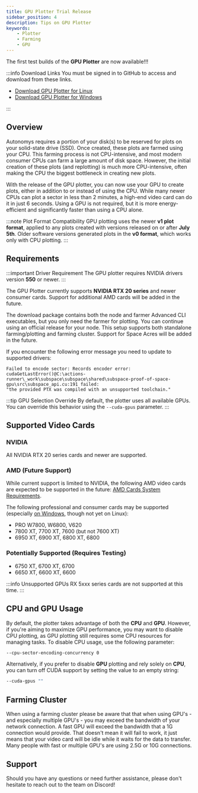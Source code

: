 ```yaml
---
title: GPU Plotter Trial Release
sidebar_position: 4
description: Tips on GPU Plotter
keywords:
    - Plotter
    - Farming
    - GPU
---
```


The first test builds of the **GPU Plotter** are now available!!!

:::info Download Links
You must be signed in to GitHub to access and download from these links.
- [Download GPU Plotter for Linux](https://github.com/autonomys/subspace/actions/runs/10850781628)
- [Download GPU Plotter for Windows](https://github.com/autonomys/subspace/actions/runs/10849228997)

:::

## Overview

Autonomys requires a portion of your disk(s) to be reserved for plots on your solid-state drive (SSD). Once created, these plots are farmed using your CPU. This farming process is not CPU-intensive, and most 
modern consumer CPUs can farm a large amount of disk space. However, the initial creation of these plots (and replotting) is much more CPU-intensive, often making the CPU the biggest bottleneck in creating new plots.

With the release of the GPU plotter, you can now use your GPU to create plots, either in addition to or instead of using the CPU. While many newer CPUs can plot a sector in less than 2 minutes, a high-end video card 
can do it in just 6 seconds. Using a GPU is not required, but it is more energy-efficient and significantly faster than using a CPU alone.

:::note Plot Format Compatibility
GPU plotting uses the newer **v1 plot format**, applied to any plots created with versions released on or after **July 5th**.
Older software versions generated plots in the **v0 format**, which works only with CPU plotting.
:::

## Requirements

:::important Driver Requirement
The GPU plotter requires NVIDIA drivers version **550** or newer.
:::

The GPU Plotter currently supports **NVIDIA RTX 20 series** and newer consumer cards.
Support for additional AMD cards will be added in the future.

The download package contains both the node and farmer Advanced CLI executables, but you only need the farmer for plotting. You can continue using an official release for your node. This setup supports both standalone farming/plotting and farming cluster. Support for Space Acres will be added in the future.

If you encounter the following error message you need to update to supported drivers:
```
Failed to encode sector: Records encoder error:
cudaGetLastError()@C:\actions-runner\_work\subspace\subspace\shared\subspace-proof-of-space-gpu\src\subspace_api.cu:191 failed:
"the provided PTX was compiled with an unsupported toolchain."
```

:::tip GPU Selection Override
By default, the plotter uses all available GPUs. You can override this behavior using the `--cuda-gpus` parameter.
:::

## Supported Video Cards

### NVIDIA

All NVIDIA RTX 20 series cards and newer are supported.

### AMD (Future Support) 

While current support is limited to NVIDIA, the following AMD video cards are expected to be supported in the future:
[AMD Cards System Requirements](https://rocm.docs.amd.com/projects/install-on-linux/en/latest/reference/system-requirements.html). 

The following professional and consumer cards may be supported (especially [on Windows](https://rocm.docs.amd.com/projects/install-on-windows/en/docs-6.2.0/reference/system-requirements.html), though not yet on Linux):

- PRO W7800, W6800, V620
- 7800 XT, 7700 XT, 7600 (but not 7600 XT)
- 6950 XT, 6900 XT, 6800 XT, 6800

### Potentially Supported (Requires Testing)

- 6750 XT, 6700 XT, 6700
- 6650 XT, 6600 XT, 6600

:::info Unsupported GPUs
RX 5xxx series cards are not supported at this time.
:::

## CPU and GPU Usage

By default, the plotter takes advantage of both the **CPU** and **GPU**. However, if you're aiming to maximize GPU performance, you may want to disable CPU plotting, as GPU plotting still requires some CPU resources for managing tasks. To disable CPU usage, use the following parameter:

```bash
--cpu-sector-encoding-concurrency 0
```

Alternatively, if you prefer to disable **GPU** plotting and rely solely on **CPU**, you can turn off CUDA support by setting the value to an empty string:

```bash
--cuda-gpus ""
```

## Farming Cluster

When using a farming cluster please be aware that that when using GPU's - and especially multiple GPU's - you may exceed the bandwidth of your network connection. A fast GPU will exceed the bandwidth that a 1G 
connection would provide. That doesn't mean it will fail to work, it just means that your video card will be idle while it waits for the data to transfer. Many people with fast or multiple GPU's are using 2.5G 
or 10G connections.

## Support

Should you have any questions or need further assistance, please don't hesitate to reach out to the team on Discord!
